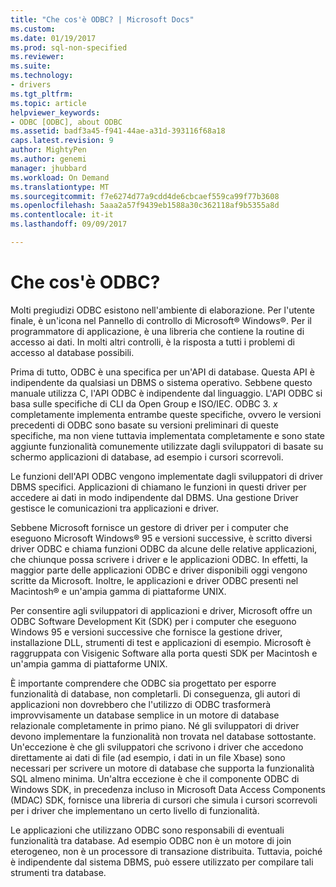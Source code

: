```yaml
---
title: "Che cos'è ODBC? | Microsoft Docs"
ms.custom: 
ms.date: 01/19/2017
ms.prod: sql-non-specified
ms.reviewer: 
ms.suite: 
ms.technology:
- drivers
ms.tgt_pltfrm: 
ms.topic: article
helpviewer_keywords:
- ODBC [ODBC], about ODBC
ms.assetid: badf3a45-f941-44ae-a31d-393116f68a18
caps.latest.revision: 9
author: MightyPen
ms.author: genemi
manager: jhubbard
ms.workload: On Demand
ms.translationtype: MT
ms.sourcegitcommit: f7e6274d77a9cdd4de6cbcaef559ca99f77b3608
ms.openlocfilehash: 5aaa2a57f9439eb1588a30c362118af9b5355a8d
ms.contentlocale: it-it
ms.lasthandoff: 09/09/2017

---
```

# <a name="what-is-odbc"></a>Che cos'è ODBC?
Molti pregiudizi ODBC esistono nell'ambiente di elaborazione. Per l'utente finale, è un'icona nel Pannello di controllo di Microsoft® Windows®. Per il programmatore di applicazione, è una libreria che contiene la routine di accesso ai dati. In molti altri controlli, è la risposta a tutti i problemi di accesso al database possibili.  
  
 Prima di tutto, ODBC è una specifica per un'API di database. Questa API è indipendente da qualsiasi un DBMS o sistema operativo. Sebbene questo manuale utilizza C, l'API ODBC è indipendente dal linguaggio. L'API ODBC si basa sulle specifiche di CLI da Open Group e ISO/IEC. ODBC 3. *x* completamente implementa entrambe queste specifiche, ovvero le versioni precedenti di ODBC sono basate su versioni preliminari di queste specifiche, ma non viene tuttavia implementata completamente e sono state aggiunte funzionalità comunemente utilizzate dagli sviluppatori di basate su schermo applicazioni di database, ad esempio i cursori scorrevoli.  
  
 Le funzioni dell'API ODBC vengono implementate dagli sviluppatori di driver DBMS specifici. Applicazioni di chiamano le funzioni in questi driver per accedere ai dati in modo indipendente dal DBMS. Una gestione Driver gestisce le comunicazioni tra applicazioni e driver.  
  
 Sebbene Microsoft fornisce un gestore di driver per i computer che eseguono Microsoft Windows® 95 e versioni successive, è scritto diversi driver ODBC e chiama funzioni ODBC da alcune delle relative applicazioni, che chiunque possa scrivere i driver e le applicazioni ODBC. In effetti, la maggior parte delle applicazioni ODBC e driver disponibili oggi vengono scritte da Microsoft. Inoltre, le applicazioni e driver ODBC presenti nel Macintosh® e un'ampia gamma di piattaforme UNIX.  
  
 Per consentire agli sviluppatori di applicazioni e driver, Microsoft offre un ODBC Software Development Kit (SDK) per i computer che eseguono Windows 95 e versioni successive che fornisce la gestione driver, installazione DLL, strumenti di test e applicazioni di esempio. Microsoft è raggruppata con Visigenic Software alla porta questi SDK per Macintosh e un'ampia gamma di piattaforme UNIX.  
  
 È importante comprendere che ODBC sia progettato per esporre funzionalità di database, non completarli. Di conseguenza, gli autori di applicazioni non dovrebbero che l'utilizzo di ODBC trasformerà improvvisamente un database semplice in un motore di database relazionale completamente in primo piano. Né gli sviluppatori di driver devono implementare la funzionalità non trovata nel database sottostante. Un'eccezione è che gli sviluppatori che scrivono i driver che accedono direttamente ai dati di file (ad esempio, i dati in un file Xbase) sono necessari per scrivere un motore di database che supporta la funzionalità SQL almeno minima. Un'altra eccezione è che il componente ODBC di Windows SDK, in precedenza incluso in Microsoft Data Access Components (MDAC) SDK, fornisce una libreria di cursori che simula i cursori scorrevoli per i driver che implementano un certo livello di funzionalità.  
  
 Le applicazioni che utilizzano ODBC sono responsabili di eventuali funzionalità tra database. Ad esempio ODBC non è un motore di join eterogeneo, non è un processore di transazione distribuita. Tuttavia, poiché è indipendente dal sistema DBMS, può essere utilizzato per compilare tali strumenti tra database.

